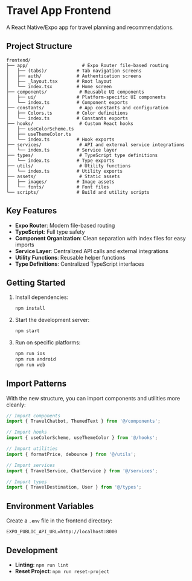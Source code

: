 # Travel App Frontend

A React Native/Expo app for travel planning and recommendations.

## Project Structure

```
frontend/
├── app/                    # Expo Router file-based routing
│   ├── (tabs)/           # Tab navigation screens
│   ├── auth/             # Authentication screens
│   ├── _layout.tsx       # Root layout
│   └── index.tsx         # Home screen
├── components/            # Reusable UI components
│   ├── ui/               # Platform-specific UI components
│   └── index.ts          # Component exports
├── constants/             # App constants and configuration
│   ├── Colors.ts         # Color definitions
│   └── index.ts          # Constants exports
├── hooks/                 # Custom React hooks
│   ├── useColorScheme.ts
│   ├── useThemeColor.ts
│   └── index.ts          # Hook exports
├── services/              # API and external service integrations
│   └── index.ts          # Service layer
├── types/                 # TypeScript type definitions
│   └── index.ts          # Type exports
├── utils/                 # Utility functions
│   └── index.ts          # Utility exports
├── assets/                # Static assets
│   ├── images/           # Image assets
│   └── fonts/            # Font files
└── scripts/              # Build and utility scripts
```

## Key Features

- **Expo Router**: Modern file-based routing
- **TypeScript**: Full type safety
- **Component Organization**: Clean separation with index files for easy imports
- **Service Layer**: Centralized API calls and external integrations
- **Utility Functions**: Reusable helper functions
- **Type Definitions**: Centralized TypeScript interfaces

## Getting Started

1. Install dependencies:
   ```bash
   npm install
   ```

2. Start the development server:
   ```bash
   npm start
   ```

3. Run on specific platforms:
   ```bash
   npm run ios
   npm run android
   npm run web
   ```

## Import Patterns

With the new structure, you can import components and utilities more cleanly:

```typescript
// Import components
import { TravelChatbot, ThemedText } from '@/components';

// Import hooks
import { useColorScheme, useThemeColor } from '@/hooks';

// Import utilities
import { formatPrice, debounce } from '@/utils';

// Import services
import { TravelService, ChatService } from '@/services';

// Import types
import { TravelDestination, User } from '@/types';
```

## Environment Variables

Create a `.env` file in the frontend directory:

```
EXPO_PUBLIC_API_URL=http://localhost:8000
```

## Development

- **Linting**: `npm run lint`
- **Reset Project**: `npm run reset-project`
